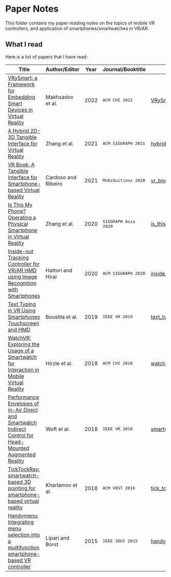 # Paper Notes
This folder contains my paper reading notes on the topics of mobile VR controllers, and application of smartphones/smartwatches in VR/AR.

## What I read
Here is a list of papers that I have read:

| Title | Author/Editor | Year | Journal/Booktitle | Notes |
|-------|---------------|------|-------------------|-------|
|[VRySmart: a Framework for Embedding Smart Devices in Virtual Reality](https://doi.org/10.1145/3491101.3519717)| Makhsadov et al. | 2022 | <kbd>ACM CHI 2022</kbd> | [VRySmart.md](paper_notes/VRySmart.md) |
|[A Hybrid 2D-3D Tangible Interface for Virtual Reality](https://doi.org/10.1145/3450618.3469166)| Zhang et al. | 2021 | <kbd>ACM SIGGRAPH 2021</kbd> | [hybrid2d_3d.md](paper_notes/hybrid2d_3d.md) |
|[VR Book: A Tangible Interface for Smartphone-based Virtual Reality](https://doi.org/10.1145/3448891.3448901)| Cardoso and Ribeiro | 2021 | <kbd>MobiQuitious 2020</kbd> | [vr_book.md](paper_notes/vr_book.md) |
| [Is This My Phone? Operating a Physical Smartphone in Virtual Reality](https://dl.acm.org/doi/10.1145/3415256.3421499) | Zhang et al. | 2020 | <kbd>SIGGRAPH Asia 2020</kbd> | [is_this_my_phone.md](paper_notes/is_this_my_phone.md) |
|[Inside-out Tracking Controller for VR/AR HMD using Image Recognition with Smartphones](https://doi.org/10.1145/3388770.3407430)| Hattori and Hirai | 2020 | <kbd>ACM SIGGRAPH 2020</kbd> | [inside_out_raycasting.md](paper_notes/inside_out_raycasting.md) |
|[Text Typing in VR Using Smartphones Touchscreen and HMD](https://doi.org/10.1109/VR.2019.8798238)| Boustila et al. | 2019 | <kbd>IEEE VR 2019</kbd> | [text_typing_vr.md](paper_notes/text_typing_vr.md) |
| [WatchVR: Exploring the Usage of a Smartwatch for Interaction in Mobile Virtual Reality](https://doi.org/10.1145/3170427.3188629) | Hirzle et al. | 2018 | <kbd>ACM CHI 2018</kbd> | [watch_vr.md](paper_notes/watch_vr.md) |
|[Performance Envelopes of in-Air Direct and Smartwatch Indirect Control for Head-Mounted Augmented Reality](https://doi.org/10.1109/VR.2018.8448289)| Woft et al. | 2018 | <kbd>IEEE VR 2018</kbd> | [smartwatch_indirect_perf_envelopes.md](paper_notes/smartwatch_indirect_perf_envelopes.md) |
| [TickTockRay: smartwatch-based 3D pointing for smartphone-based virtual reality](https://doi.org/10.1145/2993369.2996311) | Kharlamov et al. | 2016 | <kbd> ACM VRST 2016 </kbd> | [tick_tock_ray.md](paper_notes/tick_tock_ray.md) |
|[Handymenu: Integrating menu selection into a multifunction smartphone-based VR controller](https://doi.org/10.1109/3DUI.2015.7131737)| Lipari and Borst | 2015 | <kbd>IEEE 3DUI 2015</kbd> | [handymenu.md](paper_notes/handymenu.md)  |
